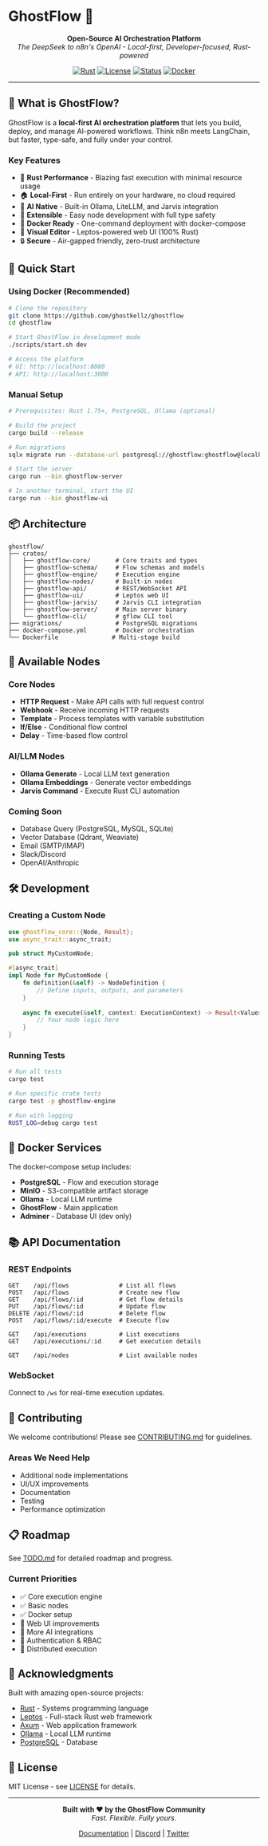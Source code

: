 # GhostFlow 👻

<div align="center">
  
**Open-Source AI Orchestration Platform**  
*The DeepSeek to n8n's OpenAI - Local-first, Developer-focused, Rust-powered*

[![Rust](https://img.shields.io/badge/Rust-1.75+-orange?logo=rust)](https://www.rust-lang.org)
[![License](https://img.shields.io/badge/license-MIT-green)](LICENSE)
[![Status](https://img.shields.io/badge/status-alpha-red)](TODO.md)
[![Docker](https://img.shields.io/badge/docker-ready-blue?logo=docker)](docker-compose.yml)

</div>

---

## 🎯 What is GhostFlow?

GhostFlow is a **local-first AI orchestration platform** that lets you build, deploy, and manage AI-powered workflows. Think n8n meets LangChain, but faster, type-safe, and fully under your control.

### Key Features

- 🚀 **Rust Performance** - Blazing fast execution with minimal resource usage
- 🏠 **Local-First** - Run entirely on your hardware, no cloud required
- 🤖 **AI Native** - Built-in Ollama, LiteLLM, and Jarvis integration
- 🔌 **Extensible** - Easy node development with full type safety
- 🐳 **Docker Ready** - One-command deployment with docker-compose
- 🎨 **Visual Editor** - Leptos-powered web UI (100% Rust)
- 🔒 **Secure** - Air-gapped friendly, zero-trust architecture

## 🚀 Quick Start

### Using Docker (Recommended)

```bash
# Clone the repository
git clone https://github.com/ghostkellz/ghostflow
cd ghostflow

# Start GhostFlow in development mode
./scripts/start.sh dev

# Access the platform
# UI: http://localhost:8080
# API: http://localhost:3000
```

### Manual Setup

```bash
# Prerequisites: Rust 1.75+, PostgreSQL, Ollama (optional)

# Build the project
cargo build --release

# Run migrations
sqlx migrate run --database-url postgresql://ghostflow:ghostflow@localhost/ghostflow

# Start the server
cargo run --bin ghostflow-server

# In another terminal, start the UI
cargo run --bin ghostflow-ui
```

## 📦 Architecture

```
ghostflow/
├── crates/
│   ├── ghostflow-core/       # Core traits and types
│   ├── ghostflow-schema/     # Flow schemas and models
│   ├── ghostflow-engine/     # Execution engine
│   ├── ghostflow-nodes/      # Built-in nodes
│   ├── ghostflow-api/        # REST/WebSocket API
│   ├── ghostflow-ui/         # Leptos web UI
│   ├── ghostflow-jarvis/     # Jarvis CLI integration
│   ├── ghostflow-server/     # Main server binary
│   └── ghostflow-cli/        # gflow CLI tool
├── migrations/               # PostgreSQL migrations
├── docker-compose.yml        # Docker orchestration
└── Dockerfile               # Multi-stage build
```

## 🎯 Available Nodes

### Core Nodes
- **HTTP Request** - Make API calls with full request control
- **Webhook** - Receive incoming HTTP requests
- **Template** - Process templates with variable substitution
- **If/Else** - Conditional flow control
- **Delay** - Time-based flow control

### AI/LLM Nodes
- **Ollama Generate** - Local LLM text generation
- **Ollama Embeddings** - Generate vector embeddings
- **Jarvis Command** - Execute Rust CLI automation

### Coming Soon
- Database Query (PostgreSQL, MySQL, SQLite)
- Vector Database (Qdrant, Weaviate)
- Email (SMTP/IMAP)
- Slack/Discord
- OpenAI/Anthropic

## 🛠️ Development

### Creating a Custom Node

```rust
use ghostflow_core::{Node, Result};
use async_trait::async_trait;

pub struct MyCustomNode;

#[async_trait]
impl Node for MyCustomNode {
    fn definition(&self) -> NodeDefinition {
        // Define inputs, outputs, and parameters
    }
    
    async fn execute(&self, context: ExecutionContext) -> Result<Value> {
        // Your node logic here
    }
}
```

### Running Tests

```bash
# Run all tests
cargo test

# Run specific crate tests
cargo test -p ghostflow-engine

# Run with logging
RUST_LOG=debug cargo test
```

## 🐳 Docker Services

The docker-compose setup includes:

- **PostgreSQL** - Flow and execution storage
- **MinIO** - S3-compatible artifact storage
- **Ollama** - Local LLM runtime
- **GhostFlow** - Main application
- **Adminer** - Database UI (dev only)

## 📚 API Documentation

### REST Endpoints

```
GET    /api/flows              # List all flows
POST   /api/flows              # Create new flow
GET    /api/flows/:id          # Get flow details
PUT    /api/flows/:id          # Update flow
DELETE /api/flows/:id          # Delete flow
POST   /api/flows/:id/execute  # Execute flow

GET    /api/executions         # List executions
GET    /api/executions/:id     # Get execution details

GET    /api/nodes              # List available nodes
```

### WebSocket

Connect to `/ws` for real-time execution updates.

## 🤝 Contributing

We welcome contributions! Please see [CONTRIBUTING.md](CONTRIBUTING.md) for guidelines.

### Areas We Need Help

- Additional node implementations
- UI/UX improvements
- Documentation
- Testing
- Performance optimization

## 📋 Roadmap

See [TODO.md](TODO.md) for detailed roadmap and progress.

### Current Priorities
- ✅ Core execution engine
- ✅ Basic nodes
- ✅ Docker setup
- 🚧 Web UI improvements
- 🚧 More AI integrations
- 📅 Authentication & RBAC
- 📅 Distributed execution

## 🙏 Acknowledgments

Built with amazing open-source projects:
- [Rust](https://rust-lang.org) - Systems programming language
- [Leptos](https://leptos.dev) - Full-stack Rust web framework
- [Axum](https://github.com/tokio-rs/axum) - Web application framework
- [Ollama](https://ollama.ai) - Local LLM runtime
- [PostgreSQL](https://postgresql.org) - Database

## 📄 License

MIT License - see [LICENSE](LICENSE) for details.

---

<div align="center">
  
**Built with ❤️ by the GhostFlow Community**  
*Fast. Flexible. Fully yours.*

[Documentation](https://docs.ghostflow.dev) | [Discord](https://discord.gg/ghostflow) | [Twitter](https://twitter.com/ghostflow)

</div>